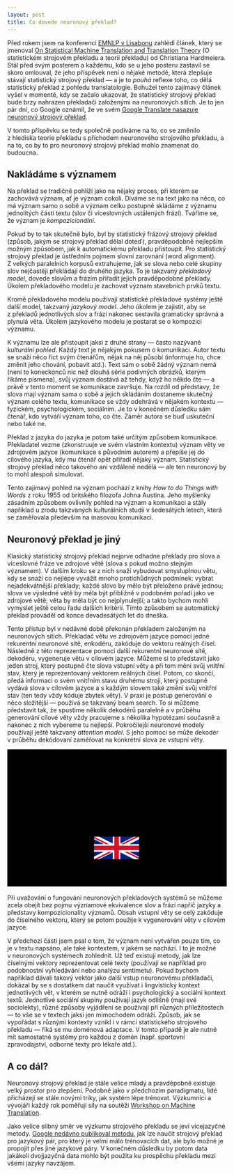 ```yaml
---
layout: post
title: Co dovede neuronový překlad?
---
```


Před rokem jsem na konferenci [EMNLP v Lisabonu](http://www.emnlp2015.org/)
zahlédl článek, který se jmenoval [On Statistical Machine Translation and
Translation
Theory](http://www.emnlp2015.org/proceedings/DiscoMT/pdf/DiscoMT22.pdf) (O
statistickém strojovém překladu a teorii překladu) od Christiana Hardmeiera.
    Stál před svým posterem a každému, kdo se u jeho posteru zastavil se skoro
omlouval, že jeho příspěvek není o nějaké metodě, která zlepšuje stávají
statistický strojový překlad — a je to _pouhá_ reflexe toho, co dělá
statistický překlad z pohledu translatologie. Bohužel tento zajímavý článek
vyšel v momentě, kdy se začalo ukazovat, že statistický strojový překlad bude
brzy nahrazen překladači založenými na neuronových sítích. Je to jen pár dní,
co Google oznámil, že ve svém [Google Translate nasazuje neuronový strojový
překlad](https://research.googleblog.com/2016/09/a-neural-network-for-machine.html).

V tomto příspěvku se tedy společně podíváme na to, co se změnilo z hlediska
teorie překladu s příchodem neuronového strojového překladu, a na to, co by to
pro neuronový strojový překlad mohlo znamenat do budoucna.

## Nakládáme s významem

Na překlad se tradičně pohlíží jako na nějaký proces, při kterém se zachovává
význam, ať je význam cokoli. Díváme se na text jako na něco, co má význam samo
o sobě a význam celku postupně skládáme z významu jednolitých částí textu (slov
či víceslovných ustálených frází). Tváříme se, že význam je _kompozicionální_.

Pokud by to tak skutečně bylo, byl by statistický frázový strojový překlad
(způsob, jakým se strojový překlad dělal doteď), pravděpodobně nejlepším možným
způsobem, jak k automatickému překladu přistoupit. Pro statistický strojový
překlad je ústředním pojmem slovní zarovnání (word alignment). Z velkých
paralelních korpusů extrahujeme, jak se slova nebo celé skupiny slov nejčastěji
překládají do druhého jazyka. To je takzvaný _překladový model_, dovede slovům
a frázím přiřadit jejich pravděpodobné překlady. Úkolem překladového modelu je
zachovat význam stavebních prvků textu.

Kromě překladového modelu používají statistické překladové systémy ještě další
model, takzvaný _jazykový model_. Jeho úkolem je zajistit, aby se z překladů
jednotlivých slov a frází nakonec sestavila gramaticky správná a plynulá věta.
Úkolem jazykového modelu je postarat se o kompozici významu.

K významu lze ale přistoupit jaksi z druhé strany — často nazývané _kulturální
pohled_. Každý text je nějakým pokusem o komunikaci. Autor textu se snaží něco
říct svým čtenářům, nějak na něj působí (informuje ho, chce změnit jeho
chování, pobavit atd.). Text sám o sobě žádný význam nemá (není to koneckonců
nic než dlouhá série podivných obrázků, kterým říkáme písmena), svůj význam
dostává až tehdy, když ho někdo čte — a právě v tento moment se komunikace
završuje. Na rozdíl od představy, že slova mají význam sama o sobě a jejich
skládáním dostaneme skutečný význam celého textu, komunikace se vždy odehrává
v nějakém kontextu — fyzickém, psychologickém, sociálním. Je to v konečném
důsledku sám čtenář, kdo vytváří význam toho, co čte. Záměr autora se buď
uskuteční nebo také ne.

Překlad z jazyka do jazyka je potom také určitým způsobem komunikace.
Překladatel vezme (zkonstruuje ve svém vlastním kontextu) význam věty ve
zdrojovém jazyce (komunikace s původním autorem) a přepíše jej do cílového
jazyka, kdy mu čtenář opět přiřadí nějaký význam. Statistický strojový překlad
něco takového ani vzdáleně nedělá — ale ten neuronový by to mohl alespoň
simulovat.

Tento zajímavý pohled na význam pochází z knihy _How to do Things with Words_
z roku 1955 od britského filozofa Johna Austina. Jeho myšlenky zásadním
způsobem ovlivnily pohled na význam a komunikaci a stály například u zrodu
takzvaných kulturálních studií v šedesátých letech, která se zaměřovala
především na masovou komunikaci.

## Neuronový překlad je jiný

Klasický statistický strojový překlad nejprve odhadne překlady pro slova a
víceslovné fráze ve zdrojové větě (slova s pokud možno stejným významem).
V dalším kroku se z nich snaží vybudovat smysluplnou větu, kdy se snaží co
nejlépe vyvážit mnoho protichůdných podmínek: vybrat nejadekvátnější překlady;
každé slovo by mělo být přeloženo právě jednou; slova ve výsledné větě by měla
být přibližně v podobném pořadí jako ve zdrojové větě; věta by měla být co
nejplynulejší; a takto bychom mohli vymyslet ještě celou řadu dalších kritérií.
Tímto způsobem se automatický překlad prováděl od konce devadesátých let do
dneška.

Tento přístup byl v nedávné době překonán překladem založeným na neuronových
sítích. Překladač větu ve zdrojovém jazyce pomocí jedné rekurentní neuronové sítě,
enkodéru, zakóduje do vektoru reálných čísel. Následně z této reprezentace
pomocí další rekurentní neuronové sítě, dekodéru, vygeneruje větu v cílovém
jazyce. Můžeme si to představit jako jeden stroj, který postupně čte slova
vstupní věty a při tom mění svůj vnitřní stav, který je reprezentovaný vektorem
reálných čísel. Potom, co skončí, předá informaci o svém vnitřním stavu druhému
stroji, který postupně vydává slova v cílovém jazyce a s každým slovem také
změní svůj vnitřní stav (ten tedy vždy kóduje zbytek věty). V praxi je postup
generování o něco složitější — používá se takzvaný beam search. To si můžeme
představit tak, že spustíme několik dekodérů paralelně a v průběhu generování
cílové věty vždy pracujeme s několika hypotézami současně a nakonec z nich
vybereme tu nejlepší. Pokročilejší neuronové modely používají ještě takzvaný
_attention model_. S jeho pomocí se může dekodér v průběhu dekódovaní zaměřovat
na konkrétní slova ze vstupní věty.

![Neural translation animation](/assets/nmt.gif)

Při uvažování o fungování neuronových překladových systémů se můžeme zcela
obejít bez pojmu významové ekvivalence slov a frází napříč jazyky a představy
kompozicionality významů. Obsah vstupní věty se celý zakóduje do číselného
vektoru, který se potom použije k vygenerování věty v cílovém jazyce.

V předchozí části jsem psal o tom, že význam není vytvářen pouze tím, co je
v textu napsáno, ale také kontextem, v jakém se nachází. I to je možné
v neuronových systémech zohlednit. Už teď existují metody, jak lze číselnými
vektory reprezentovat celé texty (používají se například pro podobnostní
vyhledávání nebo analýzu sentimetu). Pokud bychom například dávali takový
vektor jako další vstup neuronovému překladači, dokázal by se s dostatkem dat
naučit využívat i lingvistický kontext jednotlivých vět, v kterém se nutně
odráží i psychologický a sociální kontext textů. Jednotlivé sociální skupiny
používají jazyk odlišně (mají své sociolekty), různé způsoby vyjádření se
používají při různých příležitostech — to vše se v textech jaksi jen mimochodem
odráží. Způsob, jak se vypořádat s různými kontexty vznikl i v rámci
statistického strojového překladu — říká se mu doménová adaptace. V tomto
případě je ale nutné mít samostatné systémy pro každou z domén (např. sportovní
zpravodajství, odborné texty pro lékaře atd.).

## A co dál?

Neuronový strojový překlad je stále velice mladý a pravděpobně existuje velký
prostor pro zlepšení. Podobně jako v předchozím paradigmatu, lidé přicházejí se
stále novými triky, jak systém lépe trénovat. Výzkumníci a vývojáři každý rok
poměřují síly na soutěži [Workshop on Machine
Translation](http://www.statmt.org/wmt16/).

Jako velice slibný směr ve výzkumu strojového překladu se jeví vícejazyčné
metody. [Google nedávno publikoval metodu](https://arxiv.org/abs/1611.04558),
jak lze naučit strojový překlad pro jazykový pár, pro který je velmi málo
trénovacích dat, ale bylo možné je propojit přes jiné jazykové páry. V konečném
důsledku by potom data jakákoli dvojjazyčná data mohlo být použita ku prospěchu
překladu mezi všemi jazyky navzájem.
